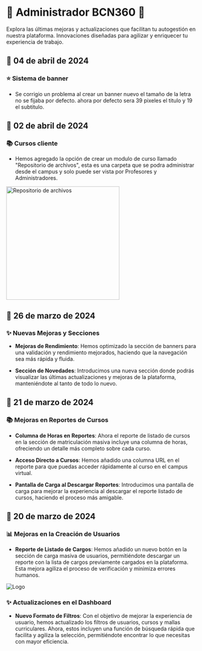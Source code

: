 # 🌟 Administrador BCN360 🌟

Explora las últimas mejoras y actualizaciones que facilitan tu autogestión en nuestra plataforma. Innovaciones diseñadas para agilizar y enriquecer tu experiencia de trabajo.

## 📆 04 de abril de 2024

### ⭐ Sistema de banner

- Se corrigio un problema al crear un banner nuevo el tamaño de la letra no se fijaba por defecto. ahora por defecto sera 39 pixeles el titulo y 19 el subtitulo.

## 📆 02 de abril de 2024

### 📚 Cursos cliente

- Hemos agregado la opción de crear un modulo de curso llamado "Repositorio de archivos", esta es una carpeta que se podra administrar desde el campus y solo puede ser vista por Profesores y Administradores.

<img height="300" alt="Repositorio de archivos" src="https://github.com/bcnschool/BCN360_public/assets/9663223/45ee4616-cf0f-4f05-b91d-4e8bec0dbb5f" />

## 📆 26 de marzo de 2024

### ✨ Nuevas Mejoras y Secciones

- **Mejoras de Rendimiento**: Hemos optimizado la sección de banners para una validación y rendimiento mejorados, haciendo que la navegación sea más rápida y fluida.

- **Sección de Novedades**: Introducimos una nueva sección donde podrás visualizar las últimas actualizaciones y mejoras de la plataforma, manteniéndote al tanto de todo lo nuevo.

## 📅 21 de marzo de 2024

### 📚 Mejoras en Reportes de Cursos

- **Columna de Horas en Reportes**: Ahora el reporte de listado de cursos en la sección de matriculación masiva incluye una columna de horas, ofreciendo un detalle más completo sobre cada curso.

- **Acceso Directo a Cursos**: Hemos añadido una columna URL en el reporte para que puedas acceder rápidamente al curso en el campus virtual.

- **Pantalla de Carga al Descargar Reportes**: Introducimos una pantalla de carga para mejorar la experiencia al descargar el reporte listado de cursos, haciendo el proceso más amigable.

## 📅 20 de marzo de 2024

### 📊 Mejoras en la Creación de Usuarios

- **Reporte de Listado de Cargos**: Hemos añadido un nuevo botón en la sección de carga masiva de usuarios, permitiéndote descargar un reporte con la lista de cargos previamente cargados en la plataforma. Esta mejora agiliza el proceso de verificación y minimiza errores humanos.

![Logo](https://github.com/bcnschool/BCN360_public/assets/9663223/c3421fff-f6e8-4466-85b9-7bb2c82bb451)

### ✨ Actualizaciones en el Dashboard

- **Nuevo Formato de Filtros**: Con el objetivo de mejorar la experiencia de usuario, hemos actualizado los filtros de usuarios, cursos y mallas curriculares. Ahora, estos incluyen una función de búsqueda rápida que facilita y agiliza la selección, permitiéndote encontrar lo que necesitas con mayor eficiencia.
